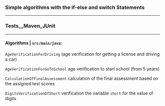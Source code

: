 
### Simple algorithms with the if-else and switch Statements ###
***
### Tests__Maven_JUnit ###
***
#### Algorithms | `src/main/java`: ####

`AgeVerificationForDriving` (age verification for getting a license and driving a car)

`AgeVerificationForGoToSchool`     age verification to start school (from 5 years)

`CalculationOfFinalAssessment`     calculation of the final assessment based on the assigned test scores

`DigitsVerificationOfShort`        verification the variable `short` for the value of digits
